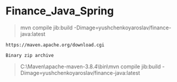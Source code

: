 # Finance_Java_Spring

> mvn compile jib:build -Dimage=yushchenkoyaroslav/finance-java:latest

```
https://maven.apache.org/download.cgi

Binary zip archive
```
> C:\Maven\apache-maven-3.8.4\bin\mvn compile jib:build -Dimage=yushchenkoyaroslav/finance-java:latest
